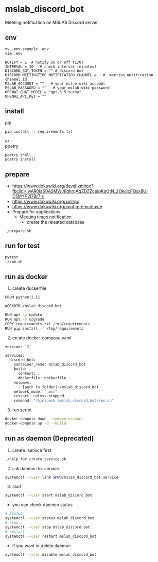 # mslab_discord_bot

Meeting notification on MSLAB Discord server

## env
```bash
mv .env.example .env
vim .env
```
```
NOTIFY = 1  # notify on or off (1/0)
INTERVAL = 10   # check interval (minutes)
DISCORD_BOT_TOKEN = "" # discord bot
DISCORD_MEETINGTIME_NOTIFICATION_CHANNEL =   #  meeting notification channel id 
MSLAB_ACCOUNT = ""   # your mslab wiki account
MSLAB_PASSWORD = ""   # your mslab wiki password
OPENAI_CHAT_MODEL = "gpt-3.5-turbo"
OPENAI_API_KEY = ""
```

## install
pip
```bash
pip install -r requirements.txt
```
or \
poetry
```
poetry shell
poetry install
```

## prepare
- https://www.dokuwiki.org/devel:xmlrpc?fbclid=IwAR0la60ASMWJ8qhrqAqZDZZcelpKpOtN_2OkgicFQsxBU-D5MYP2I7Br7_s
- https://www.dokuwiki.org/xmlrpc
- https://www.dokuwiki.org/config:remoteuser
- Prepare for applications
    -   Meeting times notification
        -   create the releated database
```
./prepare.sh
``` 

## run for test
```bash
pytest
./run.sh
```

## run as docker
1. create dockerfile
```bash
FROM python:3.11

WORKDIR /mslab_discord_bot

RUN apt -y update
RUN apt -y upgrade
COPY requirements.txt /tmp/requirements
RUN pip install -r /tmp/requirements
```
2. create docker-compose.yaml
```bash
version: '3'

services:
  discord_bot:
    container_name: mslab_discord_bot
    build:
      context: .
      dockerfile: dockerfile
    volumes:
      - [path to folder]:/mslab_discord_bot
    network_mode: "host"
    restart: unless-stopped
    command: "/bin/bash /mslab_discord_bot/run.sh"
```
3. run script 
```bash
docker-compose down --remove-orphans
docker-compose up -d --build
```

## run as daemon (Deprecated)

1. create .service first
```bash
./help_for_create_service.sh 
```
2. link daemon to .service
```bash
systemctl --user link $PWD/mslab_discord_bot.service
```
3. start
```bash
systemctl --user start mslab_discord_bot
```
- you can check daemon status
```bash
# status
systemctl --user status mslab_discord_bot  
# stop
systemctl --user stop mslab_discord_bot  
# restart
systemctl --user restart mslab_discord_bot
```
- if you want to delete daemon
```bash
systemctl --user disable mslab_discord_bot
```

